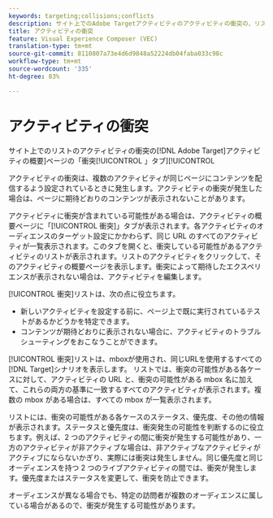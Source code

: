 ```yaml
---
keywords: targeting;collisions;conflicts
description: サイト上でのAdobe Targetアクティビティのアクティビティの衝突の、リストの概要ページにある「衝突」タブ。
title: アクティビティの衝突
feature: Visual Experience Composer (VEC)
translation-type: tm+mt
source-git-commit: 8110807a73e4d6d9848a52224db04faba033c98c
workflow-type: tm+mt
source-wordcount: '335'
ht-degree: 83%

---
```



# アクティビティの衝突

サイト上でのリストのアクティビティの衝突の[!DNL Adobe Target]アクティビティの概要]ページの「衝突[!UICONTROL 」タブ][!UICONTROL 

アクティビティの衝突は、複数のアクティビティが同じページにコンテンツを配信するよう設定されているときに発生します。アクティビティの衝突が発生した場合は、ページに期待どおりのコンテンツが表示されないことがあります。

アクティビティに衝突が含まれている可能性がある場合は、アクティビティの概要ページに「[!UICONTROL 衝突]」タブが表示されます。各アクティビティのオーディエンスのターゲット設定にかかわらず、同じ URL のすべてのアクティビティが一覧表示されます。このタブを開くと、衝突している可能性があるアクティビティのリストが表示されます。リストのアクティビティをクリックして、そのアクティビティの概要ページを表示します。衝突によって期待したエクスペリエンスが表示されない場合は、アクティビティを編集します。

[!UICONTROL 衝突]リストは、次の点に役立ちます。

* 新しいアクティビティを設定する前に、ページ上で既に実行されているテストがあるかどうかを特定できます。
* コンテンツが期待どおりに表示されない場合に、アクティビティのトラブルシューティングをおこなうことができます。

[!UICONTROL 衝突]リストは、mboxが使用され、同じURLを使用するすべての[!DNL Target]シナリオを表示します。 リストでは、衝突の可能性がある各ケースに対して、アクティビティの URL と、衝突の可能性がある mbox 名に加えて、これらの両方の基準に一致するすべてのアクティビティが表示されます。複数の mbox がある場合は、すべての mbox が一覧表示されます。

リストには、衝突の可能性がある各ケースのステータス、優先度、その他の情報が表示されます。ステータスと優先度は、衝突発生の可能性を判断するのに役立ちます。例えば、2 つのアクティビティの間に衝突が発生する可能性があり、一方のアクティビティが非アクティブな場合は、非アクティブなアクティビティがアクティブにならないかぎり、実際には衝突は発生しません。同じ優先度と同じオーディエンスを持つ 2 つのライブアクティビティの間では、衝突が発生します。優先度またはステータスを変更して、衝突を防止できます。

オーディエンスが異なる場合でも、特定の訪問者が複数のオーディエンスに属している場合があるので、衝突が発生する可能性があります。
